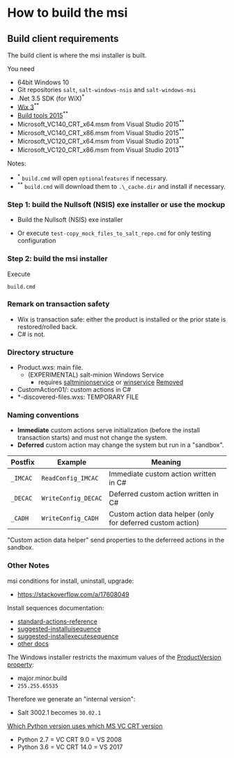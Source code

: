 # How to build the msi

## Build client requirements

The build client is where the msi installer is built.

You need
- 64bit Windows 10
- Git repositories `salt`, `salt-windows-nsis` and `salt-windows-msi`
- .Net 3.5 SDK (for WiX)<sup>*</sup>
- [Wix 3](http://wixtoolset.org/releases/)<sup>**</sup>
- [Build tools 2015](https://www.microsoft.com/en-US/download/confirmation.aspx?id=48159)<sup>**</sup>
- Microsoft_VC140_CRT_x64.msm from Visual Studio 2015<sup>**</sup>
- Microsoft_VC140_CRT_x86.msm from Visual Studio 2015<sup>**</sup>
- Microsoft_VC120_CRT_x64.msm from Visual Studio 2013<sup>**</sup>
- Microsoft_VC120_CRT_x86.msm from Visual Studio 2013<sup>**</sup>

Notes:
- <sup>*</sup> `build.cmd` will open `optionalfeatures` if necessary.
- <sup>**</sup> `build.cmd` will download them to `.\_cache.dir` and install if necessary.

### Step 1: build the Nullsoft (NSIS) exe installer or use the mockup

- Build the Nullsoft (NSIS) exe installer

- Or execute `test-copy_mock_files_to_salt_repo.cmd` for only testing configuration

### Step 2: build the msi installer

Execute

    build.cmd

### Remark on transaction safety

- Wix is transaction safe: either the product is installed or the prior state is restored/rolled back.
- C# is not.

### Directory structure

- Product.wxs: main file.
  - (EXPERIMENTAL) salt-minion Windows Service
    - requires [saltminionservice](https://github.com/saltstack/salt/blob/167cdb344732a6b85e6421115dd21956b71ba25a/salt/utils/saltminionservice.py) or [winservice](https://github.com/saltstack/salt/blob/3fb24929c6ebc3bfbe2a06554367f8b7ea980f5e/salt/utils/winservice.py) [Removed](https://github.com/saltstack/salt/commit/8c01aacd9b4d6be2e8cf991e3309e2a378737ea0)
- CustomAction01/: custom actions in C#
- *-discovered-files.wxs: TEMPORARY FILE

### Naming conventions

- **Immediate** custom actions serve initialization (before the install transaction starts) and must not change the system.
- **Deferred** custom action may change the system but run in a "sandbox".

Postfix  | Example                            | Meaning
-------- | ---------------------------------- | -------
`_IMCAC` | `ReadConfig_IMCAC`                 | Immediate custom action written in C#
`_DECAC` | `WriteConfig_DECAC`                | Deferred custom action written in C#
`_CADH`  | `WriteConfig_CADH`                 | Custom action data helper (only for deferred custom action)

"Custom action data helper" send properties to the deferreed actions in the sandbox.

### Other Notes
msi conditions for install, uninstall, upgrade:
- https://stackoverflow.com/a/17608049


Install sequences documentation:

- [standard-actions-reference](https://docs.microsoft.com/en-us/windows/win32/msi/standard-actions-reference)
- [suggested-installuisequence](https://docs.microsoft.com/en-us/windows/win32/msi/suggested-installuisequence)
- [suggested-installexecutesequence](https://docs.microsoft.com/en-us/windows/win32/msi/suggested-installexecutesequence)
- [other docs](https://www.advancedinstaller.com/user-guide/standard-actions.html)

The Windows installer restricts the maximum values of the [ProductVersion property](https://docs.microsoft.com/en-us/windows/win32/msi/productversion):

- major.minor.build
- `255.255.65535`

Therefore we generate an "internal version":
 - Salt 3002.1 becomes `30.02.1`


[Which Python version uses which MS VC CRT version](https://wiki.python.org/moin/WindowsCompilers)

- Python 2.7 = VC CRT 9.0 = VS 2008
- Python 3.6 = VC CRT 14.0 = VS 2017
